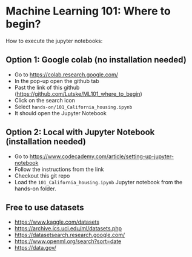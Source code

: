 # Machine Learning 101: Where to begin?

How to execute the jupyter notebooks:

## Option 1: Google colab (no installation needed)
- Go to https://colab.research.google.com/
- In the pop-up open the github tab
- Past the link of this github (https://github.com/Lutske/ML101_where_to_begin)
- Click on the search icon
- Select `hands-on/101_California_housing.ipynb`
- It should open the Jupyter Notebook


## Option 2: Local with Jupyter Notebook (installation needed)
- Go to https://www.codecademy.com/article/setting-up-jupyter-notebook
- Follow the instructions from the link
- Checkout this git repo
- Load the `101_California_housing.ipynb` Jupyter notebook from the hands-on folder.


## Free to use datasets
- https://www.kaggle.com/datasets 
- https://archive.ics.uci.edu/ml/datasets.php
- https://datasetsearch.research.google.com/
- https://www.openml.org/search?sort=date
- https://data.gov/
